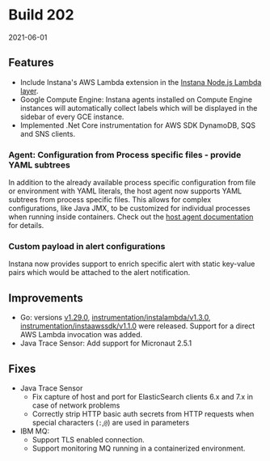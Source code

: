# Build 202

2021-06-01

## Features

* Include Instana's AWS Lambda extension in the [Instana Node.js Lambda layer](https://www.instana.com/docs/ecosystem/aws-lambda/nodejs#instana-autotrace-setup).
* Google Compute Engine: Instana agents installed on Compute Engine instances will automatically collect labels which will be displayed in the sidebar of every GCE instance.
* Implemented .Net Core instrumentation for AWS SDK DynamoDB, SQS and SNS clients.

### Agent: Configuration from Process specific files - provide YAML subtrees

In addition to the already available process specific configuration from file or environment with YAML literals, the host agent now supports YAML subtrees from process specific files. This allows for complex configurations, like Java JMX, to be customized for individual processes when running inside containers. Check out the [host agent documentation](https://www.instana.com/docs/setup_and_manage/host_agent/configuration#configurations-from-process-environment--files) for details.

### Custom payload in alert configurations

Instana now provides support to enrich specific alert with static key-value pairs which would be attached to the alert notification.

## Improvements

* Go: versions [v1.29.0](https://github.com/instana/go-sensor/releases/tag/v1.29.0), [instrumentation/instalambda/v1.3.0](https://github.com/instana/go-sensor/releases/tag/instrumentation%2Finstalambda%2Fv1.3.0), [instrumentation/instaawssdk/v1.1.0](https://github.com/instana/go-sensor/releases/tag/instrumentation%2Finstaawssdk%2Fv1.1.0) were released. Support for a direct AWS Lambda invocation was added.
* Java Trace Sensor: Add support for Micronaut 2.5.1

## Fixes

* Java Trace Sensor
  * Fix capture of host and port for ElasticSearch clients 6.x and 7.x in case of network problems
  * Correctly strip HTTP basic auth secrets from HTTP requests when special characters (`:`,`@`) are used in parameters
* IBM MQ:
  * Support TLS enabled connection.
  * Support monitoring MQ running in a containerized environment.
